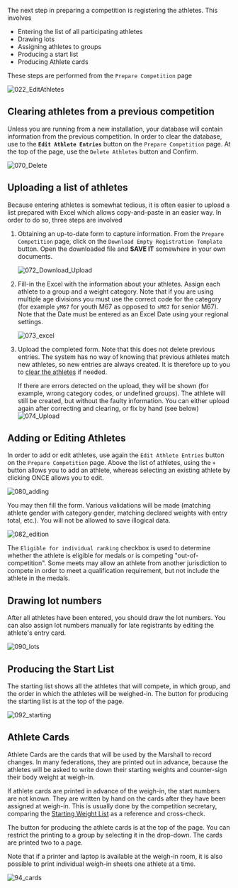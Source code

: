 The next step in preparing a competition is registering the athletes.  This involves

- Entering the list of all participating athletes
- Drawing lots
- Assigning athletes to groups
- Producing a start list
- Producing Athlete cards

These steps are performed from the `Prepare Competition` page

![022_EditAthletes](img/Preparation/022_EditAthletes.png)

## Clearing athletes from a previous competition

Unless you are running from a new installation, your database will contain information from the previous competition.  In order to clear the database, use to the **`Edit Athlete Entries`** button on the `Prepare Competition` page.   At the top of the page, use the `Delete Athletes` button and Confirm.

![070_Delete](img/Preparation/070_Delete.png)

## Uploading a list of athletes

Because entering athletes is somewhat tedious, it is often easier to upload a list prepared with Excel which allows copy-and-paste in an easier way.  In order to do so, three steps are involved

1. Obtaining an up-to-date form to capture information.  From the `Prepare Competition` page, click on the `Download Empty Registration Template` button.  Open the downloaded file and **SAVE IT** somewhere in your own documents.

   ![072_Download_Upload](img/Preparation/072_Download_Upload.png)

2. Fill-in the Excel with the information about your athletes.  Assign each athlete to a group and a weight category.  Note that if you are using multiple age divisions you must use the correct code for the category (for example `yM67` for youth M67 as opposed to `sM67` for senior M67).
   Note that the Date must be entered as an Excel Date using your regional settings.

   ![073_excel](img/Preparation/073_excel.png)

3. Upload the completed form.  Note that this does not delete previous entries.  The system has no way of knowing that previous athletes match new athletes, so new entries are always created.  It is therefore up to you to [clear the athletes](#clearing-athletes-from-a-previous-competition) if needed.

   If there are errors detected on the upload, they will be shown (for example, wrong category codes, or undefined groups).  The athlete will still be created, but without the faulty information.  You can either upload again after correcting and clearing, or fix by hand (see below)
   ![074_Upload](img/Preparation/074_Upload.png)

## Adding or Editing Athletes

In order to add or edit athletes, use again the `Edit Athlete Entries` button on the `Prepare Competition` page.  Above the list of athletes, using the `+` button allows you to add an athlete, whereas selecting an existing athlete by clicking ONCE allows you to edit.

![080_adding](img/Preparation/080_adding.png)

You may then fill the form.  Various validations will be made (matching athlete gender with category gender, matching declared weights with entry total, etc.).  You will not be allowed to save illogical data.

![082_edition](img/Preparation/082_edition.png)

The `Eligible for individual ranking` checkbox is used to determine whether the athlete is eligible for medals or is competing "out-of-competition".  Some meets may allow an athlete from another jurisdiction to compete in order to meet a qualification requirement, but not include the athlete in the medals.

## Drawing lot numbers

After all athletes have been entered, you should draw the lot numbers.  You can also assign lot numbers manually for late registrants by editing the athlete's entry card.

![090_lots](img/Preparation/090_lots.png)

## Producing the Start List

The starting list shows all the athletes that will compete, in which group, and the order in which the athletes will be weighed-in.  The button for producing the starting list is at the top of the page.

![092_starting](img/Preparation/092_starting.png)

## Athlete Cards

Athlete Cards are the cards that will be used by the Marshall to record changes.  In many federations, they are printed out in advance, because the athletes will be asked to write down their starting weights and counter-sign their body weight at weigh-in.  

If athlete cards are printed in advance of the weigh-in, the start numbers are not known.  They are written by hand on the cards after they have been assigned at weigh-in.  This is usually done by the competition secretary, comparing the [Starting Weight List](#starting-weight-list) as a reference and cross-check.

 The button for producing the athlete cards is at the top of the page.  You can restrict the printing to a group by selecting it in the drop-down.  The cards are printed two to a page.

Note that if a printer and laptop is available at the weigh-in room, it is also possible to print individual weigh-in sheets one athlete at a time.

![94_cards](img/Preparation/94_cards.png)